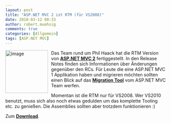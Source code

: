 ```yaml
---
layout: post
title: "ASP.NET MVC 2 ist RTM (für VS2008)"
date: 2010-03-12 00:33
author: robert.muehsig
comments: true
categories: [Allgemein]
tags: [ASP.NET MVC]
---
```

<p><a href="{{BASE_PATH}}/assets/wp-images/image934.png"><img style="border-right: 0px; border-top: 0px; margin: 0px 10px 0px 0px; border-left: 0px; border-bottom: 0px" height="134" alt="image" src="{{BASE_PATH}}/assets/wp-images/image_thumb119.png" width="133" align="left" border="0"></a>Das Team rund um Phil Haack hat die RTM Version von <strong><a href="http://www.microsoft.com/downloads/details.aspx?displaylang=en&amp;FamilyID=c9ba1fe1-3ba8-439a-9e21-def90a8615a9">ASP.NET MVC 2</a></strong> fertiggestellt. In den Release Notes finden sich Informationen über Änderungen gegenüber den RCs. Für Leute die eine ASP.NET MVC 1 Applikation haben und migrieren möchten sollten einen Blick auf das <strong><a href="http://weblogs.asp.net/leftslipper/archive/2010/03/10/migrating-asp-net-mvc-1-0-applications-to-asp-net-mvc-2-rtm.aspx">Migration Tool</a></strong> vom ASP.NET MVC Team werfen.</p> <p>Momentan ist die RTM nur für VS2008. Wer VS2010 benutzt, muss sich also noch etwas gedulden um das komplette Tooling etc. zu genießen. Die Assemblies sollten aber trotzdem funktionieren :) </p> <p>Zum <strong><a href="http://www.microsoft.com/downloads/details.aspx?displaylang=en&amp;FamilyID=c9ba1fe1-3ba8-439a-9e21-def90a8615a9">Download</a></strong>.</p>
